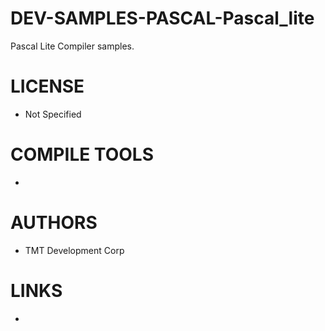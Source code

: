 DEV-SAMPLES-PASCAL-Pascal_lite
==============================

Pascal Lite Compiler samples. 

LICENSE
===============
* Not Specified

COMPILE TOOLS
===============
* 
 
AUTHORS
===============
* TMT Development Corp

LINKS
===============
* 

